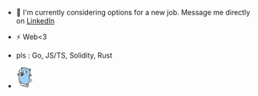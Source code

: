 - 🔭 I'm currently considering options for a new job. Message me directly on [LinkedIn](https://www.linkedin.com/in/commedesvlados/)
- ⚡  Web<3
- pls : Go, JS/TS, Solidity, Rust

- <img src="./crazy_gopher_image.png" width="32.9" height="43.8" />









<!--
**commedesvlados/commedesvlados** is a ✨ _special_ ✨ repository because its `README.md` (this file) appears on your GitHub profile.

Here are some ideas to get you started:

- 🔭 I’m currently working on ...
- 🌱 I’m currently learning ...
- 👯 I’m looking to collaborate on ...
- 🤔 I’m looking for help with ...
- 💬 Ask me about ...
- 📫 How to reach me: ...
- 😄 Pronouns: ...
- ⚡ Fun fact: ...
-->
